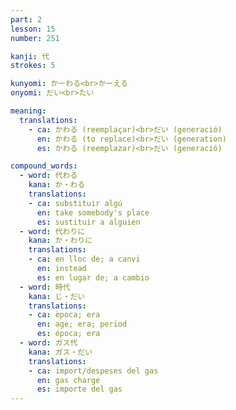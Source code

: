```yaml
---
part: 2
lesson: 15
number: 251

kanji: 代
strokes: 5

kunyomi: かーわる<br>かーえる
onyomi: だい<br>たい

meaning:
  translations:
    - ca: かわる (reemplaçar)<br>だい (generació)
      en: かわる (to replace)<br>だい (generation)
      es: かわる (reemplazar)<br>だい (generació)

compound_words:
  - word: 代わる
    kana: か・わる
    translations:
    - ca: substituir algú
      en: take somebody's place
      es: sustituir a alguien
  - word: 代わりに
    kana: か・わりに
    translations:
    - ca: en lloc de; a canvi
      en: instead
      es: en lugar de; a cambio
  - word: 時代
    kana: じ・だい
    translations:
    - ca: època; era
      en: age; era; period
      es: época; era
  - word: ガス代
    kana: ガス・だい
    translations:
    - ca: import/despeses del gas
      en: gas charge
      es: importe del gas
---
```

